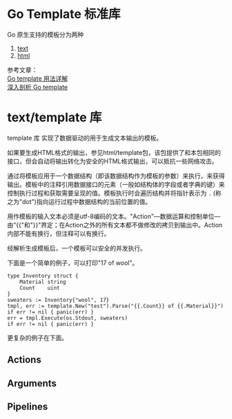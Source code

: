 # Go Template 标准库
Go 原生支持的模板分为两种
1. [text](https://pkg.go.dev/text/template)
2. [html](https://pkg.go.dev/html/template)

参考文章：  
[Go template 用法详解](https://www.cnblogs.com/f-ck-need-u/p/10053124.html)  
[深入剖析 Go template](https://www.cnblogs.com/f-ck-need-u/p/10035768.html)  

# text/template 库
template 库 实现了数据驱动的用于生成文本输出的模板。

如果要生成HTML格式的输出，参见html/template包，该包提供了和本包相同的接口，但会自动将输出转化为安全的HTML格式输出，可以抵抗一些网络攻击。

通过将模板应用于一个数据结构（即该数据结构作为模板的参数）来执行，来获得输出。模板中的注释引用数据接口的元素（一般如结构体的字段或者字典的键）来控制执行过程和获取需要呈现的值。模板执行时会遍历结构并将指针表示为 `.` (称之为"dot")指向运行过程中数据结构的当前位置的值。

用作模板的输入文本必须是utf-8编码的文本。"Action"—数据运算和控制单位—由"{{"和"}}"界定；在Action之外的所有文本都不做修改的拷贝到输出中。Action内部不能有换行，但注释可以有换行。

经解析生成模板后，一个模板可以安全的并发执行。

下面是一个简单的例子，可以打印"17 of wool"。
```
type Inventory struct {
	Material string
	Count    uint
}
sweaters := Inventory{"wool", 17}
tmpl, err := template.New("test").Parse("{{.Count}} of {{.Material}}")
if err != nil { panic(err) }
err = tmpl.Execute(os.Stdout, sweaters)
if err != nil { panic(err) }
```
更复杂的例子在下面。

## Actions

## Arguments

## Pipelines
